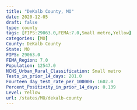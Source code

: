 ```yaml
---
title: "DeKalb County, MO"
date: 2020-12-05
draft: false
type: county
tags: [FIPS:29063.0,FEMA:7.0,Small metro,Yellow]
categories: [MO]
County: DeKalb County
State: MO
FIPS: 29063.0
FEMA_Region: 7.0
Population: 12547.0
NCHS_Urban_Rural_Classification: Small metro
Tests_in_prior_14_days: 201.0
Fourteen_day_test_rate_per_100000: 1602.0
Percent_Positivity_in_prior_14_days: 0.139
Level: Yellow
url: /states/MO/dekalb-county
---
```



